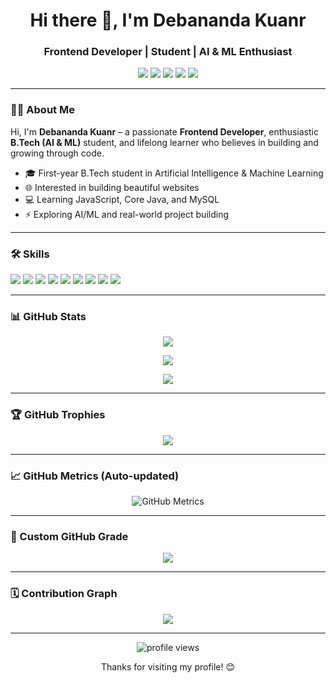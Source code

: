 <h1 align="center">Hi there 👋, I'm Debananda Kuanr</h1>
<h3 align="center">Frontend Developer | Student | AI & ML Enthusiast</h3>

<p align="center">
  <a href="mailto:debanandakuanr453@gmail.com"><img src="https://img.shields.io/badge/Email-D14836?style=for-the-badge&logo=gmail&logoColor=white"/></a>
  <a href="https://instagram.com/itz_debananda_99" target="_blank"><img src="https://img.shields.io/badge/Instagram-E4405F?style=for-the-badge&logo=instagram&logoColor=white"/></a>
  <a href="https://t.me/debanandakuanr" target="_blank"><img src="https://img.shields.io/badge/Telegram-2CA5E0?style=for-the-badge&logo=telegram&logoColor=white"/></a>
  <a href="https://www.threads.net/@itz_debananda_99" target="_blank"><img src="https://img.shields.io/badge/Threads-000000?style=for-the-badge&logo=threads&logoColor=white"/></a>
  <a href="https://www.linkedin.com/in/debananda-kuanr-213404366" target="_blank">
  <img src="https://img.shields.io/badge/LinkedIn-0A66C2?style=for-the-badge&logo=linkedin&logoColor=white"/>
</a>

</p>

---

### 🧑‍🎓 About Me

Hi, I'm **Debananda Kuanr** – a passionate **Frontend Developer**, enthusiastic **B.Tech (AI & ML)** student, and lifelong learner who believes in building and growing through code.

- 🎓 First-year B.Tech student in Artificial Intelligence & Machine Learning
- 🌐 Interested in building beautiful websites
- 💻 Learning JavaScript, Core Java, and MySQL
- ⚡ Exploring AI/ML and real-world project building

---

### 🛠️ Skills

<p>
  <img src="https://img.shields.io/badge/HTML5-E34F26?style=for-the-badge&logo=html5&logoColor=white"/>
  <img src="https://img.shields.io/badge/CSS3-1572B6?style=for-the-badge&logo=css3&logoColor=white"/>
  <img src="https://img.shields.io/badge/JavaScript-F7DF1E?style=for-the-badge&logo=javascript&logoColor=black"/>
  <img src="https://img.shields.io/badge/Core%20Java-007396?style=for-the-badge&logo=java&logoColor=white"/>
  <img src="https://img.shields.io/badge/MySQL-005C84?style=for-the-badge&logo=mysql&logoColor=white"/>
  <img src="https://img.shields.io/badge/C-00599C?style=for-the-badge&logo=c&logoColor=white"/>
  <img src="https://img.shields.io/badge/Figma-F24E1E?style=for-the-badge&logo=figma&logoColor=white"/>
  <img src="https://img.shields.io/badge/Canva-00C4CC?style=for-the-badge&logo=canva&logoColor=white"/>
  <img src="https://img.shields.io/badge/Tailwind%20CSS-38B2AC?style=for-the-badge&logo=tailwind-css&logoColor=white"/>
</p>


---

### 📊 GitHub Stats

<p align="center">
  <img src="https://github-readme-stats.vercel.app/api?username=Debananda-Kuanr&show_icons=true&theme=dark" />
</p>

<p align="center">
  <img src="https://github-readme-streak-stats.herokuapp.com/?user=Debananda-Kuanr&theme=default" />
</p>

<p align="center">
  <img src="https://github-readme-stats.vercel.app/api/top-langs/?username=Debananda-Kuanr&layout=compact&hide=html,css&langs_count=6" />
</p>

---

### 🏆 GitHub Trophies

<p align="center">
  <img src="https://github-profile-trophy.vercel.app/?username=Debananda-Kuanr&theme=darkhub&no-frame=true&column=4" />
</p>

---

### 📈 GitHub Metrics (Auto-updated)

<p align="center">
  <img src="https://github.com/Debananda-Kuanr/Debananda-Kuanr/blob/main/metrics.svg" alt="GitHub Metrics" />
</p>

---

### 🧠 Custom GitHub Grade

<p align="center">
  <img src="https://img.shields.io/badge/Grade-C%2B-blue?style=for-the-badge" />
</p>

---

### 🗓️ Contribution Graph

<p align="center">
  <img src="https://github-readme-activity-graph.cyclic.app/graph?username=Debananda-Kuanr&theme=github-compact" />
</p>

---

<p align="center">
  <img src="https://komarev.com/ghpvc/?username=Debananda-Kuanr&label=Visitors&style=flat-square&color=0e75b6" alt="profile views"/>
</p>

<p align="center">Thanks for visiting my profile! 😊</p>
<!--
**Debananda-Kuanr/Debananda-Kuanr** is a ✨ _special_ ✨ repository because its `README.md` (this file) appears on your GitHub profile.

Here are some ideas to get you started:

- 🔭 I’m currently working on ...
- 🌱 I’m currently learning ...
- 👯 I’m looking to collaborate on ...
- 🤔 I’m looking for help with ...
- 💬 Ask me about ...
- 📫 How to reach me: ...
- 😄 Pronouns: ...
- ⚡ Fun fact: ...
-->
